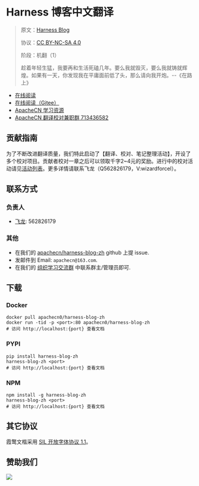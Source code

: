 <!--
    需要填充的占位符：
    
    README.md
    
        Harness 博客中文翻译：文档中文名
        Harness Blog：文档英文名
        https://www.harness.io/blog：文档原始链接
        hrns：域名前缀
        飞龙：负责人名称
        wizardforcel：负责人 Github 用户名
        562826179：负责人 QQ
        harness-blog-zh：ApacheCN 的 Github 仓库名称
        harness-blog-zh：DockerHub 仓库名称
        harness-blog-zh：PYPI 包名称
        harness-blog-zh：NPM 包名称
    
    CNAME
    
        hrns：域名前缀

    index.html
    
        Harness 博客中文翻译：文档中文名
        #0677d4：显示颜色
        harness-blog-zh：ApacheCN 的 Github 仓库名称

    asset/docsify-apachecn-footer.js
    
        harness-blog-zh：ApacheCN 的 Github 仓库名称
-->

# Harness 博客中文翻译

> 原文：[Harness Blog](https://www.harness.io/blog)
> 
> 协议：[CC BY-NC-SA 4.0](http://creativecommons.org/licenses/by-nc-sa/4.0/)
> 
> 阶段：机翻（1）
> 
> 趁着年轻生猛，我要再和生活死磕几年。要么我就毁灭，要么我就铸就辉煌。如果有一天，你发现我在平庸面前低了头，那么请向我开炮。--《在路上》

* [在线阅读](https://hrns.apachecn.org)
* [在线阅读（Gitee）](https://apachecn.gitee.io/doc-template/)
* [ApacheCN 学习资源](http://docs.apachecn.org/)
* [ApacheCN 翻译校对兼职群 713436582](https://jq.qq.com/?_wv=1027&k=VSNtgpjb)

## 贡献指南

为了不断改进翻译质量，我们特此启动了【翻译、校对、笔记整理活动】，开设了多个校对项目。贡献者校对一章之后可以领取千字2\~4元的奖励。进行中的校对活动请见[活动列表](https://home.apachecn.org/#/docs/activity/docs-activity)。更多详情请联系飞龙（Q562826179，V:wizardforcel）。

## 联系方式

### 负责人

* [飞龙](https://github.com/wizardforcel): 562826179

### 其他

*   在我们的 [apachecn/harness-blog-zh](https://github.com/apachecn/harness-blog-zh) github 上提 issue.
*   发邮件到 Email: `apachecn@163.com`.
*   在我们的 [组织学习交流群](https://www.apachecn.org/#/docs/join) 中联系群主/管理员即可.

## 下载

### Docker

```
docker pull apachecn0/harness-blog-zh
docker run -tid -p <port>:80 apachecn0/harness-blog-zh
# 访问 http://localhost:{port} 查看文档
```

### PYPI

```
pip install harness-blog-zh
harness-blog-zh <port>
# 访问 http://localhost:{port} 查看文档
```

### NPM

```
npm install -g harness-blog-zh
harness-blog-zh <port>
# 访问 http://localhost:{port} 查看文档
```

## 其它协议

霞鹜文楷采用 [SIL 开放字体协议 1.1](https://github.com/lxgw/LxgwWenKai/blob/main/SIL_Open_Font_License_1.1.txt)。

## 赞助我们

![](http://data.apachecn.org/img/about/donate.jpg)

